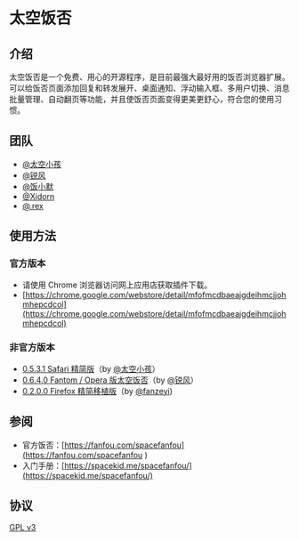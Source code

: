 # 太空饭否

## 介绍

太空饭否是一个免费、用心的开源程序，是目前最强大最好用的饭否浏览器扩展。可以给饭否页面添加回复和转发展开、桌面通知、浮动输入框、多用户切换、消息批量管理、自动翻页等功能，并且使饭否页面变得更美更舒心，符合您的使用习惯。

## 团队

* [@太空小孩](https://fanfou.com/anegie)
* [@锐风](https://fanfou.com/ruif)
* [@饭小默](https://fanfou.com/lito)
* [@Xidorn](https://fanfou.com/xidorn)
* [@.rex](https://fanfou.com/zhasm)

## 使用方法

### 官方版本

* 请使用 Chrome 浏览器访问网上应用店获取插件下载。
* [https://chrome.google.com/webstore/detail/mfofmcdbaeajgdeihmcjjohmhepcdcol](https://chrome.google.com/webstore/detail/mfofmcdbaeajgdeihmcjjohmhepcdcol)

### 非官方版本

* [0.5.3.1 Safari 精简版](https://dl.dropbox.com/u/2912260/apps/space_fanfou_safari_0531.safariextz)（by [@太空小孩](https://fanfou.com/anegie)）
* [0.6.4.0 Fantom / Opera 版太空饭否](https://addons.opera.com/zh-cn/extensions/details/fantom)（by [@锐风](https://fanfou.com/ruif)）
* [0.2.0.0 Firefox 精简移植版](https://userstyles.org/styles/44399/fanfou-style
)（by [@fanzeyi](https://fanfou.com/fanzeyi))

## 参阅

* 官方饭否：[https://fanfou.com/spacefanfou](https://fanfou.com/spacefanfou )
* 入门手册：[https://spacekid.me/spacefanfou/](https://spacekid.me/spacefanfou/)

## 协议

[GPL v3](COPYING)
